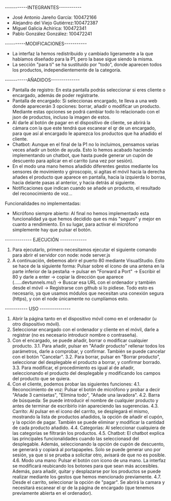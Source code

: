 -----------INTEGRANTES-----------
- José Antonio Jareño García: 100472166
- Alejandro del Viejo Gutiérrez:100472387
- Miguel Galicia Achirica: 100472341
- Pablo González González: 100472241

----------MODIFICACIONES-----------
- La interfaz la hemos redistribuido y cambiado ligeramente a la que habíamos diseñado para la P1, pero la base sigue siendo la misma.
- La sección "para ti" se ha sustituido por "todo", donde aparecen todos los productos, independientemente de la categoría.

-----------AÑADIDOS--------------
- Pantalla de registro: En esta pantalla podrás seleccionar si eres cliente o encargado, además de poder registrarte.
- Pantalla de encargado: Si seleccionas encargado, te lleva a una web donde aparecerán 3 opciones: borrar, añadir o modificar un producto. Mediante estas opciones se podrá cambiar todo lo relacionado con el json de productos, incluso la imagen de estos.
- Al darle al botón de pagar en el dispositivo de cliente, se abrirá la cámara con la que este tendrá que escanear el qr de un encargado, para que así al encargado le aparezca los productos que ha añadido el cliente.
- Chatbot: Aunque en el final de la P1 no lo incluimos, pensamos varias veces añadir un botón de ayuda. Esto lo hemos acabado haciendo implementando un chatbot, que hasta puede generar un cupón de descuento para aplicar en el carrito (una vez por sesión).
- En el modo una mano hemos añadido diferentes gestos mediante los sensores de movimiento y giroscopio, si agitas el móvil hacia la derecha añades el producto que aparece en pantalla, hacia la izquierda lo borras, hacia delante pasas al anterior, y hacia detrás al siguiente.
- Notificaciones que indican cuando se añade un producto, el resultado del reconocimiento de voz...

Funcionalidades no implementadas:
- Micrófono siempre abierto: Al final no hemos implementado esta funcionalidad ya que hemos decidido que es más "seguro" y mejor en cuanto a rendimiento. En su lugar, para activar el micrófono simplemente hay que pulsar el botón.

------------- EJECUCIÓN -------------
1. Para ejecutarlo, primero necesitamos ejecutar el siguiente comando para abrir el servidor con node: node server.js
2. A continuación, debemos abrir el puerto 80 mediante VisualStudio. Esto se hace de la siguiente forma: Pulsar sobre el icono de una antena en la parte inferior de la pestaña -> pulsar en "Forward a Port" -> Escribir el 80 y darle a enter -> copiar la dirección que aparece (......devtunnels.ms/) -> Buscar esa URL con el ordenador y también desde el móvil -> Registrarse con github si lo pidiese.
Todo esto es necesario, ya que usamos módulos que necesitan una conexión segura (https), y con el node únicamente no cumplíamos esto.

----------- USO ---------------
1. Abrir la página tanto en el dispositivo móvil como en el ordenador (u otro dispositivo móvil).
2. Seleccionar encargado con el ordenador y cliente en el móvil, darle a registrar (no es necesario introducir nombre o contraseña).
3. Con el encargado, se puede añadir, borrar o modificar cualquier producto.
    3.1. Para añadir, pulsar en "Añadir producto" rellenar todos los parámetros, darle a comprobar, y confirmar. También se puede cancelar con el botón "Cancelar".
    3.2. Para borrar, pulsar en "Borrar producto", seleccionar del desplegable el producto a borrar, y confirmar borrado.
    3.3. Para modificar, el procedimiento es igual al de añadir, seleccionando el producto del desplegable y modificando los campos del producto que se quiera.
4. Con el cliente, podemos probar las siguientes funciones:
    4.1. Reconocimiento de voz: Pulsar el botón de micrófono y probar a decir "Añade 3 camisetas", "Elimina todo", "Añade una lavadora". 
    4.2. Barra de búsqueda: Se puede introducir el nombre de cualquier producto y antes de terminar de escribirlo irán apareciendo las sugerencias.
    4.3. Carrito: Al pulsar en el icono del carrito, se desplegará el mismo, mostrando la lista de productos añadidos, la opción de añadir el cupón, y la opción de pagar. También se puede eliminar y modificar la cantidad de cada producto añadido.
    4.4. Categorías: Al seleccionar cualquiera de las categorías se filtrarán los productos.
    4.5. Chatbot: El chatbot explica las principales funcionalidades cuando las seleccionasd del desplegable. Además, seleccionando la opción de cupón de descuento, se generará y copiará al portapapeles. Solo se puede generar uno por sesión, ya que si se prueba a solicitar otro, avisará de que no es posible.
    4.6. Modo una mano: Pulsar el botón con icono de una mano. La interfaz se modificará reubicando los botones para que sean más accesibles. Además, para añadir, quitar y desplazarse por los productos se puede realizar mediante los gestos que hemos mencionado previamente.
    4.7. Desde el carrito, seleccionar la opción de "pagar". Se abrirá la camara y necesitará escanear el qr de la página de encargado (que tenemos previamente abierta en el ordenador).
   